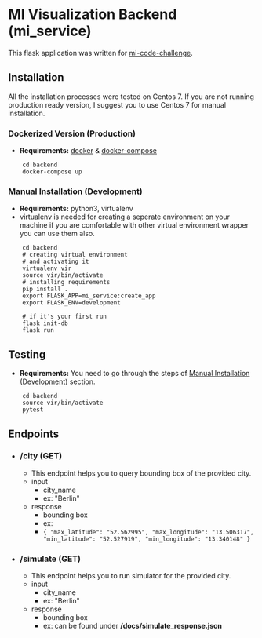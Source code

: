 # MI Visualization Backend (mi_service)

This flask application was written for [mi-code-challenge](https://github.com/door2door-io/mi-code-challenge).

## Installation
All the installation processes were tested on Centos 7. If you are not running production ready version, I suggest you to use Centos 7 for manual installation.

### Dockerized Version (Production)
* **Requirements:** [docker](https://docs.docker.com/get-docker/) & [docker-compose](https://docs.docker.com/compose/install/)

```
    cd backend
    docker-compose up
```

### Manual Installation (Development)
* **Requirements:** python3, virtualenv
* virtualenv is needed for creating a seperate environment on your machine if you are comfortable with other virtual environment wrapper you can use them also.

```
    cd backend
    # creating virtual environment
    # and activating it
    virtualenv vir
    source vir/bin/activate
    # installing requirements
    pip install .
    export FLASK_APP=mi_service:create_app
    export FLASK_ENV=development

    # if it's your first run
    flask init-db
    flask run
```

## Testing
* **Requirements:** You need to go through the steps of [Manual Installation (Development)](#manual-installation-(development)) section.

```
    cd backend
    source vir/bin/activate
    pytest
```

## Endpoints
* ### /city (GET)
    - This endpoint helps you to query bounding box of the provided city.
    - input
        - city_name
        - ex: "Berlin"
    - response
        - bounding box
        - ex: 
        - ```{ "max_latitude": "52.562995", "max_longitude": "13.506317", "min_latitude": "52.527919", "min_longitude": "13.340148" }```

* ### /simulate (GET)
    - This endpoint helps you to run simulator for the provided city.
    - input
        - city_name
        - ex: "Berlin"
    - response
        - bounding box
        - ex: can be found under **/docs/simulate_response.json**
